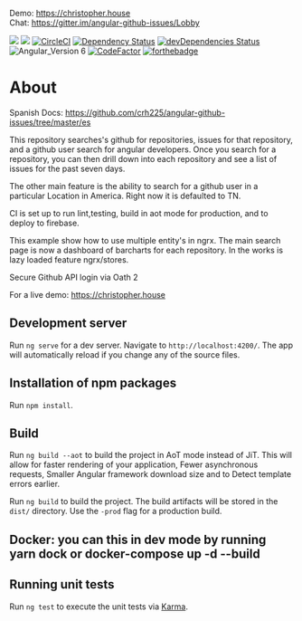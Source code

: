 Demo: https://christopher.house <br>
Chat: https://gitter.im/angular-github-issues/Lobby

<a href="https://codeclimate.com/github/crh225/angular-github-issues/maintainability"><img src="https://api.codeclimate.com/v1/badges/e17d5ad267ef6f6503c1/maintainability" /></a>
<a href="https://codeclimate.com/github/crh225/angular-github-issues/test_coverage"><img src="https://api.codeclimate.com/v1/badges/e17d5ad267ef6f6503c1/test_coverage" /></a>
[![CircleCI](https://circleci.com/gh/crh225/angular-github-issues/tree/master.svg?style=shield)](https://circleci.com/gh/crh225/angular-github-issues/tree/master)
[![Dependency Status](https://david-dm.org/crh225/angular-github-issues.svg)](https://david-dm.org/crh225/angular-github-issues)
[![devDependencies Status](https://david-dm.org/crh225/angular-github-issues/dev-status.svg)](https://david-dm.org/crh225/angular-github-issues?type=dev)
![Angular_Version 6](https://img.shields.io/badge/Angular_Version-7-brightgreen.svg)
[![CodeFactor](https://www.codefactor.io/repository/github/crh225/angular-github-issues/badge)](https://www.codefactor.io/repository/github/crh225/angular-github-issues)
[![forthebadge](https://forthebadge.com/images/badges/designed-in-etch-a-sketch.svg)](https://forthebadge.com)
# About
Spanish Docs: https://github.com/crh225/angular-github-issues/tree/master/es

This repository searches's github for repositories, issues for that repository, and a github user search for angular developers. Once you search for a repository, you can then drill down into each repository and see a list of issues for the past seven days.

The other main feature is the ability to search for a github user in a particular Location in America. Right now it is defaulted to TN.

CI is set up to run lint,testing, build in aot mode for production, and to deploy to firebase.

This example show how to use multiple entity's in ngrx. The main search page is now a dashboard of barcharts for each repository. In the works is lazy loaded feature ngrx/stores.

Secure Github API login via Oath 2

For a live demo: https://christopher.house


## Development server

Run `ng serve` for a dev server. Navigate to `http://localhost:4200/`. The app will automatically reload if you change any of the source files.

## Installation of npm packages

Run `npm install`.

## Build

Run `ng build --aot` to build the project in AoT mode instead of JiT. This will allow for faster rendering of your application, Fewer asynchronous requests, Smaller Angular framework download size and to Detect template errors earlier.

Run `ng build` to build the project. The build artifacts will be stored in the `dist/` directory. Use the `-prod` flag for a production build.

## Docker: you can this in dev mode by running yarn dock or docker-compose up -d --build

## Running unit tests

Run `ng test` to execute the unit tests via [Karma](https://karma-runner.github.io).
